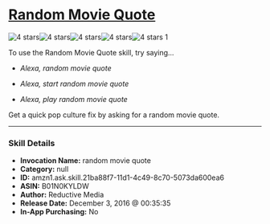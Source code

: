 # [Random Movie Quote](http://alexa.amazon.com/#skills/amzn1.ask.skill.21ba88f7-11d1-4c49-8c70-5073da600ea6)
![4 stars](../../images/ic_star_black_18dp_1x.png)![4 stars](../../images/ic_star_black_18dp_1x.png)![4 stars](../../images/ic_star_black_18dp_1x.png)![4 stars](../../images/ic_star_black_18dp_1x.png)![4 stars](../../images/ic_star_border_black_18dp_1x.png) 1

To use the Random Movie Quote skill, try saying...

* *Alexa, random movie quote*

* *Alexa, start random movie quote*

* *Alexa, play random movie quote*

Get a quick pop culture fix by asking for a random movie quote.

***

### Skill Details

* **Invocation Name:** random movie quote
* **Category:** null
* **ID:** amzn1.ask.skill.21ba88f7-11d1-4c49-8c70-5073da600ea6
* **ASIN:** B01N0KYLDW
* **Author:** Reductive Media
* **Release Date:** December 3, 2016 @ 00:35:35
* **In-App Purchasing:** No
